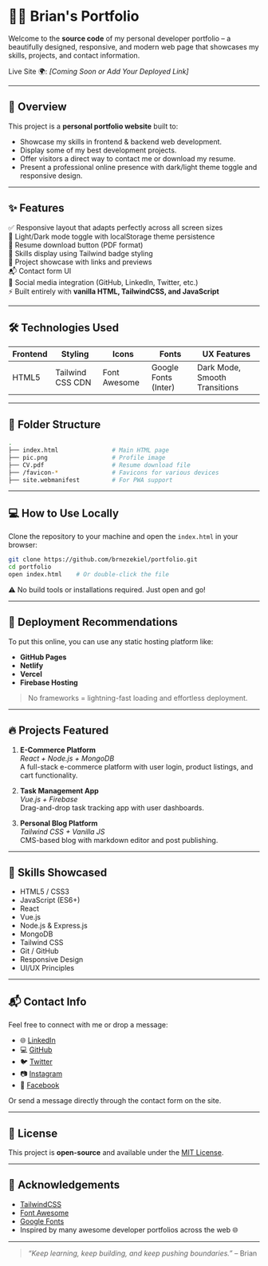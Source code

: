 
# 🧑‍💻 Brian's Portfolio

Welcome to the **source code** of my personal developer portfolio – a beautifully designed, responsive, and modern web page that showcases my skills, projects, and contact information.

Live Site 🌍: _[Coming Soon or Add Your Deployed Link]_

---

## 📌 Overview

This project is a **personal portfolio website** built to:

- Showcase my skills in frontend & backend web development.
- Display some of my best development projects.
- Offer visitors a direct way to contact me or download my resume.
- Present a professional online presence with dark/light theme toggle and responsive design.

---

## ✨ Features

✅ Responsive layout that adapts perfectly across all screen sizes  
🌙 Light/Dark mode toggle with localStorage theme persistence  
📁 Resume download button (PDF format)  
🧠 Skills display using Tailwind badge styling  
💼 Project showcase with links and previews  
📬 Contact form UI  
🔗 Social media integration (GitHub, LinkedIn, Twitter, etc.)  
⚡ Built entirely with **vanilla HTML, TailwindCSS, and JavaScript**

---

## 🛠 Technologies Used

| Frontend | Styling | Icons | Fonts | UX Features |
|----------|---------|-------|-------|-------------|
| HTML5    | Tailwind CSS CDN | Font Awesome | Google Fonts (Inter) | Dark Mode, Smooth Transitions |

---

## 📂 Folder Structure

```bash
.
├── index.html               # Main HTML page
├── pic.png                  # Profile image
├── CV.pdf                   # Resume download file
├── /favicon-*               # Favicons for various devices
├── site.webmanifest         # For PWA support
```

---

## 💻 How to Use Locally

Clone the repository to your machine and open the `index.html` in your browser:

```bash
git clone https://github.com/brnezekiel/portfolio.git
cd portfolio
open index.html    # Or double-click the file
```

⚠️ No build tools or installations required. Just open and go!

---

## 🚀 Deployment Recommendations

To put this online, you can use any static hosting platform like:

- **GitHub Pages**
- **Netlify**
- **Vercel**
- **Firebase Hosting**

> No frameworks = lightning-fast loading and effortless deployment.

---

## 🔥 Projects Featured

1. **E-Commerce Platform**  
   _React + Node.js + MongoDB_  
   A full-stack e-commerce platform with user login, product listings, and cart functionality.

2. **Task Management App**  
   _Vue.js + Firebase_  
   Drag-and-drop task tracking app with user dashboards.

3. **Personal Blog Platform**  
   _Tailwind CSS + Vanilla JS_  
   CMS-based blog with markdown editor and post publishing.

---

## 🧠 Skills Showcased

- HTML5 / CSS3
- JavaScript (ES6+)
- React
- Vue.js
- Node.js & Express.js
- MongoDB
- Tailwind CSS
- Git / GitHub
- Responsive Design
- UI/UX Principles

---

## 📬 Contact Info

Feel free to connect with me or drop a message:

- 🌐 [LinkedIn](https://linkedin.com/in/brnezekiel)
- 💻 [GitHub](https://github.com/brnezekiel)
- 🐦 [Twitter](https://twitter.com/brnezekiel)
- 📷 [Instagram](https://instagram.com/brnezekiel)
- 📘 [Facebook](https://facebook.com/brnezekiel)

Or send a message directly through the contact form on the site.

---

## 📄 License

This project is **open-source** and available under the [MIT License](LICENSE).

---

## 🙏 Acknowledgements

- [TailwindCSS](https://tailwindcss.com)
- [Font Awesome](https://fontawesome.com)
- [Google Fonts](https://fonts.google.com/)
- Inspired by many awesome developer portfolios across the web 🌐

---

> _“Keep learning, keep building, and keep pushing boundaries.”_ – Brian
